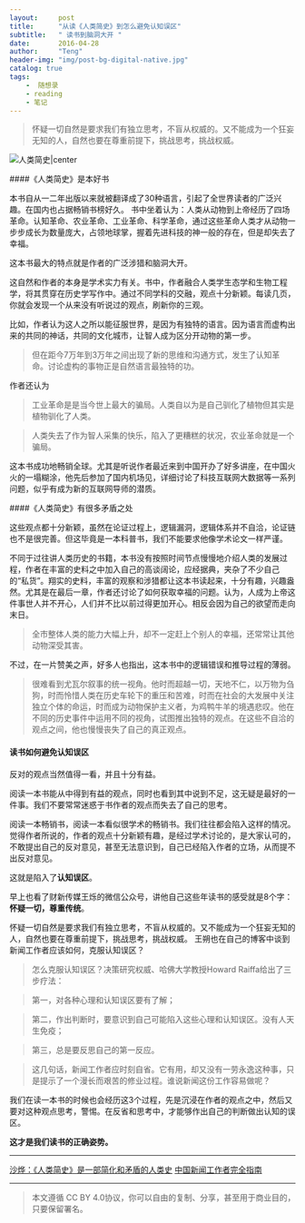 ```yaml
---
layout:     post
title:      "从读《人类简史》到怎么避免认知误区"
subtitle:   " 读书到脑洞大开 "
date:       2016-04-28 
author:     "Teng"
header-img: "img/post-bg-digital-native.jpg"
catalog: true
tags:
    -  随想录
    - reading
    - 笔记
---
```


> 怀疑一切自然是要求我们有独立思考，不盲从权威的。又不能成为一个狂妄无知的人，自然也要在尊重前提下，挑战思考，挑战权威。


![人类简史|center](https://img3.doubanio.com/lpic/s27814883.jpg)

####《人类简史》是本好书

本书自从一二年出版以来就被翻译成了30种语言，引起了全世界读者的广泛兴趣。在国内也占据畅销书榜好久。
书中坐着认为：人类从动物到上帝经历了四场革命。认知革命、农业革命、工业革命、科学革命，通过这些革命人类才从动物一步步成长为数量庞大，占领地球掌，握着先进科技的神一般的存在，但是却失去了幸福。

这本书最大的特点就是作者的广泛涉猎和脑洞大开。

这自然和作者的本身是学术实力有关。书中，作者融合人类学生态学和生物工程学，将其贯穿在历史学写作中。通过不同学科的交融，观点十分新颖。每读几页，你就会发现一个从来没有听说过的观点，刷新你的三观。

比如，作者认为这人之所以能征服世界，是因为有独特的语言。因为语言而虚构出来的共同的神话，共同的文化城市，让智人成为区分开动物的第一步。

> 但在距今7万年到3万年之间出现了新的思维和沟通方式，发生了认知革命。讨论虚构的事物正是自然语言最独特的功。

作者还认为

> 工业革命是是当今世上最大的骗局。人类自以为是自己驯化了植物但其实是植物驯化了人类。

> 人类失去了作为智人采集的快乐，陷入了更糟糕的状况，农业革命就是一个骗局。

这本书成功地畅销全球。尤其是听说作者最近来到中国开办了好多讲座，在中国火火的一塌糊涂，他先后参加了国内机场见，详细讨论了科技互联网大数据等一系列问题，似乎有成为新的互联网导师的潜质。

####《人类简史》有很多矛盾之处

这些观点都十分新颖，虽然在论证过程上，逻辑漏洞，逻辑体系并不自洽，论证链也不是很完善。但这毕竟是一本科普书，我们不能要求他像学术论文一样严谨。

不同于过往讲人类历史的书籍，本书没有按照时间节点慢慢地介绍人类的发展过程，作者在丰富的史料之中加入自己的高谈阔论，应经据典，夹杂了不少自己的“私货”。翔实的史料，丰富的观察和涉猎都让这本书读起来，十分有趣，兴趣盎然。尤其是在最后一章，作者还讨论了如何获取幸福的问题。认为，人成为上帝这件事世人并不开心，人们并不比以前过得更加开心。相反会因为自己的欲望而走向末日。

>全市整体人类的能力大幅上升，却不一定赶上个别人的幸福，还常常让其他动物深受其害。

不过，在一片赞美之声，好多人也指出，这本书中的逻辑错误和推导过程的薄弱。

 > 很难看到尤瓦尔叙事的统一视角。他时而超越一切，天地不仁，以万物为刍狗，时而怜惜人类在历史车轮下的重压和苦难，时而在社会的大发展中关注独立个体的命运，时而成为动物保护主义者，为鸡鸭牛羊的境遇悲叹。他在不同的历史事件中运用不同的视角，试图推出独特的观点。在这些不自洽的观点之间，他也慢慢丧失了自己的真正观点。

#### 读书如何避免认知误区

反对的观点当然值得一看，并且十分有益。

阅读一本书能从中得到有益的观点，同时也看到其中说到不足，这无疑是最好的一件事。我们不要常常迷惑于书作者的观点而失去了自己的思考。

阅读一本畅销书，阅读一本看似很学术的畅销书。我们往往都会陷入这样的情况。觉得作者所说的，作者的观点十分新颖有趣，是经过学术讨论的，是大家认可的，不敢提出自己的反对意见，甚至无法意识到，自己已经陷入作者的立场，从而提不出反对意见。

这就是陷入了**认知误区**。

早上也看了财新传媒王烁的微信公众号，讲他自己这些年读书的感受就是8个字：**怀疑一切，尊重传统**。

怀疑一切自然是要求我们有独立思考，不盲从权威的。又不能成为一个狂妄无知的人，自然也要在尊重前提下，挑战思考，挑战权威。
王朔也在自己的博客中谈到新闻工作者应该如何，克服认知误区？

> 怎么克服认知误区？决策研究权威、哈佛大学教授Howard Raiffa给出了三步疗法：



> 第一，对各种心理和认知误区要有了解；



> 第二，作出判断时，要意识到自己可能陷入这些心理和认知误区。没有人天生免疫；



> 第三，总是要反思自己的第一反应。


> 这几句话，新闻工作者应时刻自省。它有用，却又没有一劳永逸这种事，只是提示了一个漫长而艰苦的修业过程。谁说新闻这份工作容易做呢？

我们在读一本书的时候也会经历这3个过程，先是沉浸在作者的观点之中，然后又要对这种观点思考，警惕。在反省和思考中，才能够作出自己的判断做出认知的误区。

**这才是我们读书的正确姿势。**

----------


[沙烨：《人类简史》是一部简化和矛盾的人类史](http://finance.sina.com.cn/roll/2016-04-28/doc-ifxrtzte9738339.shtml)
[中国新闻工作者完全指南](http://wangshuo.blog.caixin.com/archives/145652)

------
> 本文遵循 CC BY 4.0协议，你可以自由的复制、分享，甚至用于商业目的，只要保留署名。






